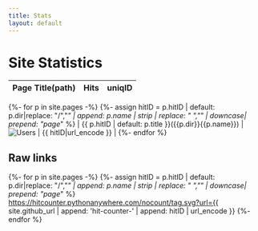 ```yaml
---
title: Stats
layout: default
---
```


# Site Statistics


|Page Title(path) | Hits | uniqID |
|:----------|:-------|:-----|
{%- for p in site.pages -%}
 {%- assign hitID =  p.hitID | default: p.dir|replace: "/","_" | append: p.name | strip | replace: " ","" | downcase| prepend: "page_"  %}
| {{ p.hitID | default: p.title }}({{p.dir}}{{p.name}}) |  <img src="https://hitcounter.pythonanywhere.com/nocount/tag.svg?url={{ site.github_url | append: 'hit-counter-' | append: hitID | url_encode }}" alt="Users"> | {{ hitID|url_encode }} |
{%- endfor %}

## Raw links

{%- for p in site.pages -%}
 {%- assign hitID =  p.hitID | default: p.dir|replace: "/","_" | append: p.name | strip | replace: " ","" | downcase| prepend: "page_"  %}
<br>
https://hitcounter.pythonanywhere.com/nocount/tag.svg?url={{ site.github_url | append: 'hit-counter-' | append: hitID | url_encode }}
{%- endfor %}
